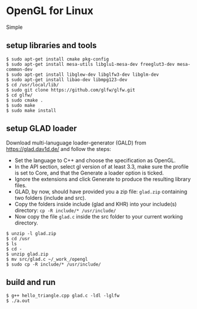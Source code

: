 # OpenGL for Linux

Simple 

## setup libraries and tools

```console
$ sudo apt-get install cmake pkg-config
$ sudo apt-get install mesa-utils libglu1-mesa-dev freeglut3-dev mesa-common-dev
$ sudo apt-get install libglew-dev libglfw3-dev libglm-dev
$ sudo apt-get install libao-dev libmpg123-dev
$ cd /usr/local/lib/
$ sudo git clone https://github.com/glfw/glfw.git
$ cd glfw/
$ sudo cmake .
$ sudo make
$ sudo make install
```

## setup GLAD loader

Download multi-lanuguage loader-generator (GALD) from <https://glad.dav1d.de/> and follow the steps:

* Set the language to C++ and choose the specification as OpenGL.
* In the API section, select gl version of at least 3.3, make sure the profile is set to Core, and that the Generate a loader option is ticked.
* Ignore the extensions and click Generate to produce the resulting library files.
* GLAD, by now, should have provided you a zip file: `glad.zip` containing two folders (include and src).
* Copy the folders inside include (glad and KHR) into your include(s) directory: `cp -R include/* /usr/include/`
* Now copy the file `glad.c` inside the src folder to your current working directory.

```console
$ unzip -l glad.zip 
$ cd /usr
$ ls
$ cd -
$ unzip glad.zip 
$ mv src/glad.c ~/_work_/opengl
$ sudo cp -R include/* /usr/include/
```

## build and run

```console
$ g++ hello_triangle.cpp glad.c -ldl -lglfw
$ ./a.out
```
